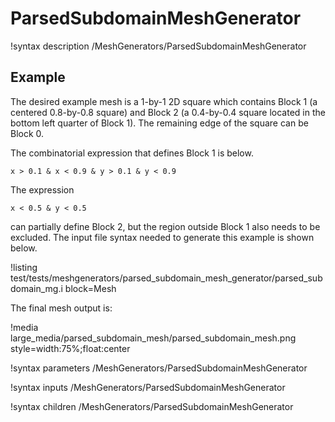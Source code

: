 # ParsedSubdomainMeshGenerator

!syntax description /MeshGenerators/ParsedSubdomainMeshGenerator

## Example

The desired example mesh is a 1-by-1 2D square which contains Block 1 (a centered 0.8-by-0.8 square) and Block 2 (a 0.4-by-0.4 square located in the bottom left quarter of Block 1). The remaining edge of the square can be Block 0.

The combinatorial expression that defines Block 1 is below.

```
x > 0.1 & x < 0.9 & y > 0.1 & y < 0.9
```

The expression

```
x < 0.5 & y < 0.5
```

can partially define Block 2, but the region outside Block 1 also needs to be excluded. The input file syntax needed to generate this example is shown below.

!listing test/tests/meshgenerators/parsed_subdomain_mesh_generator/parsed_subdomain_mg.i block=Mesh

The final mesh output is:

!media large_media/parsed_subdomain_mesh/parsed_subdomain_mesh.png style=width:75%;float:center

!syntax parameters /MeshGenerators/ParsedSubdomainMeshGenerator

!syntax inputs /MeshGenerators/ParsedSubdomainMeshGenerator

!syntax children /MeshGenerators/ParsedSubdomainMeshGenerator
